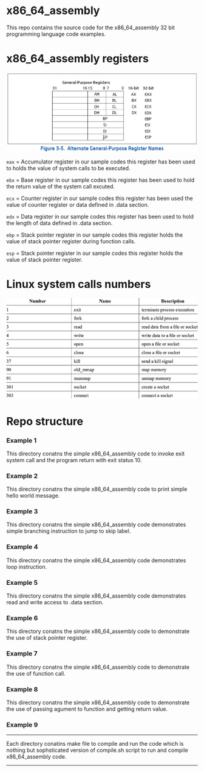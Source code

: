 # x86_64_assembly

This repo contains the source code for the x86_64_assembly 32 bit programming language code examples.

# x86_64_assembly registers

![32 bit registers](image.png)

`eax` = Accumulator register in our sample codes this register has been used to holds the value of system calls to be executed.

`ebx` = Base register in our sample codes this register has been used to hold the return value of the system call excuted.

`ecx` = Counter register in our sample codes this register has been used  the value of counter register or data defined in .data section.

`edx` = Data register in our sample codes this register has been used to hold the length of data defined in .data section.

`ebp` = Stack pointer register in our sample codes this register holds the value of stack pointer register during function calls.

`esp` = Stack pointer register in our sample codes this register holds the value of stack pointer register.

# Linux system calls numbers

![Linux system call numbers](image-1.png)

# Repo structure

### Example 1

This directory conatns the simple x86_64_assembly code to invoke exit system call and the program return with exit status 10.

### Example 2

This directory conatns the simple x86_64_assembly code to print simple hello world message.

### Example 3

This directory conatns the simple x86_64_assembly code demonstrates simple branching instruction to jump to skip label.

### Example 4

This directory conatns the simple x86_64_assembly code demonstrates loop instruction.

### Example 5

This directory conatns the simple x86_64_assembly code demonstrates read and write access to .data section.

### Example 6

This directory conatns the simple x86_64_assembly code to demonstrate the use of stack pointer register.

### Example 7

This directory conatns the simple x86_64_assembly code to demonstrate the use of function call.

### Example 8

This directory conatns the simple x86_64_assembly code to demonstrate the use of passing agument to function and getting return value.

### Example 9



****
Each directory conatins make file to compile and run the code which is nothing but sophsticated version of compile.sh script to run and compile x86_64_assembly code.
****
